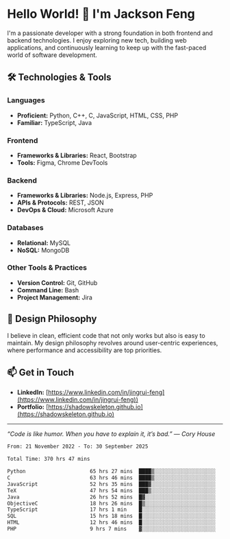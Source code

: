 # Hello World! 👋 I'm Jackson Feng

I'm a passionate developer with a strong foundation in both frontend and backend technologies. I enjoy exploring new tech, building web applications, and continuously learning to keep up with the fast-paced world of software development.

## 🛠 Technologies & Tools

### Languages
- **Proficient:** Python, C++, C, JavaScript, HTML, CSS, PHP
- **Familiar:** TypeScript, Java

### Frontend
- **Frameworks & Libraries:** React, Bootstrap
- **Tools:** Figma, Chrome DevTools

### Backend
- **Frameworks & Libraries:** Node.js, Express, PHP
- **APIs & Protocols:** REST, JSON
- **DevOps & Cloud:** Microsoft Azure

### Databases
- **Relational:** MySQL
- **NoSQL:** MongoDB

### Other Tools & Practices
- **Version Control:** Git, GitHub
- **Command Line:** Bash
- **Project Management:** Jira


## 🎨 Design Philosophy

I believe in clean, efficient code that not only works but also is easy to maintain. My design philosophy revolves around user-centric experiences, where performance and accessibility are top priorities.

## 📫 Get in Touch

- **LinkedIn:** [https://www.linkedin.com/in/jingrui-feng](https://www.linkedin.com/in/jingrui-feng))
- **Portfolio:** [https://shadowskeleton.github.io](https://shadowskeleton.github.io)

---

*“Code is like humor. When you have to explain it, it’s bad.” — Cory House*



<!--START_SECTION:waka-->

```txt
From: 21 November 2022 - To: 30 September 2025

Total Time: 370 hrs 47 mins

Python                     65 hrs 27 mins  ████▒░░░░░░░░░░░░░░░░░░░░   17.65 %
C                          63 hrs 46 mins  ████▒░░░░░░░░░░░░░░░░░░░░   17.20 %
JavaScript                 52 hrs 35 mins  ███▓░░░░░░░░░░░░░░░░░░░░░   14.18 %
TeX                        47 hrs 54 mins  ███▒░░░░░░░░░░░░░░░░░░░░░   12.92 %
Java                       26 hrs 52 mins  █▓░░░░░░░░░░░░░░░░░░░░░░░   07.25 %
ObjectiveC                 18 hrs 26 mins  █▒░░░░░░░░░░░░░░░░░░░░░░░   04.97 %
TypeScript                 17 hrs 1 min    █░░░░░░░░░░░░░░░░░░░░░░░░   04.59 %
SQL                        15 hrs 18 mins  █░░░░░░░░░░░░░░░░░░░░░░░░   04.13 %
HTML                       12 hrs 46 mins  █░░░░░░░░░░░░░░░░░░░░░░░░   03.45 %
PHP                        9 hrs 7 mins    ▓░░░░░░░░░░░░░░░░░░░░░░░░   02.46 %
```

<!--END_SECTION:waka-->

